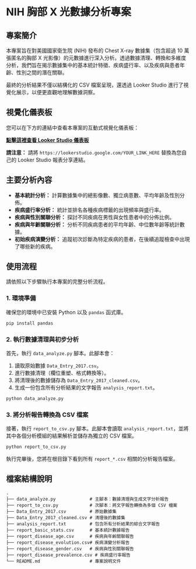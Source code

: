 # NIH 胸部 X 光數據分析專案

## 專案簡介

本專案旨在對美國國家衛生院 (NIH) 發布的 Chest X-ray 數據集（包含超過 10 萬張匿名的胸部 X 光影像）的元數據進行深入分析。透過數據清理、轉換和多維度分析，我們旨在揭示數據集中的基本統計特徵、疾病盛行率、以及疾病與患者年齡、性別之間的潛在關聯。

最終的分析結果不僅以結構化的 CSV 檔案呈現，還透過 Looker Studio 進行了視覺化展示，以便更直觀地理解數據洞察。

## 視覺化儀表板

您可以在下方的連結中查看本專案的互動式視覺化儀表板：

[**點擊這裡查看 Looker Studio 儀表板**](https://lookerstudio.google.com/YOUR_LINK_HERE)

**請注意：** 請將 `https://lookerstudio.google.com/YOUR_LINK_HERE` 替換為您自己的 Looker Studio 報表分享連結。

## 主要分析內容

*   **基本統計分析：** 計算數據集中的總影像數、獨立病患數、平均年齡及性別分佈。
*   **疾病盛行率分析：** 統計並排名各種疾病標籤的出現頻率與盛行率。
*   **疾病與性別關聯分析：** 探討不同疾病在男性與女性患者中的分佈比例。
*   **疾病與年齡關聯分析：** 分析不同疾病患者的平均年齡、中位數年齡等統計數據。
*   **初始疾病演變分析：** 追蹤初次診斷為特定疾病的患者，在後續追蹤檢查中出現了哪些新的疾病。

## 使用流程

請依照以下步驟執行本專案的完整分析流程。

### 1. 環境準備

確保您的環境中已安裝 Python 以及 `pandas` 函式庫。

```bash
pip install pandas
```

### 2. 執行數據清理與初步分析

首先，執行 `data_analyze.py` 腳本。此腳本會：
1.  讀取原始數據 `Data_Entry_2017.csv`。
2.  進行數據清理（欄位重塑、格式轉換等）。
3.  將清理後的數據儲存為 `Data_Entry_2017_cleaned.csv`。
4.  生成一份包含所有分析結果的文字報告 `analysis_report.txt`。

```bash
python data_analyze.py
```

### 3. 將分析報告轉換為 CSV 檔案

接著，執行 `report_to_csv.py` 腳本。此腳本會讀取 `analysis_report.txt`，並將其中各個分析模組的結果解析並儲存為獨立的 CSV 檔案。

```bash
python report_to_csv.py
```

執行完畢後，您將在根目錄下看到所有 `report_*.csv` 相關的分析報告檔案。

## 檔案結構說明

```
.
├── data_analyze.py             # 主腳本：數據清理與生成文字分析報告
├── report_to_csv.py            # 次腳本：將文字報告轉換為多個 CSV 檔案
├── Data_Entry_2017.csv         # 原始數據集
├── Data_Entry_2017_cleaned.csv # 清理後的數據集
├── analysis_report.txt         # 包含所有分析結果的綜合文字報告
├── report_basic_stats.csv      # 基本統計數據報告
├── report_disease_age.csv      # 疾病與年齡關聯報告
├── report_disease_evolution.csv# 疾病演變分析報告
├── report_disease_gender.csv   # 疾病與性別關聯報告
├── report_disease_prevalence.csv # 疾病盛行率報告
└── README.md                   # 專案說明文件
```
